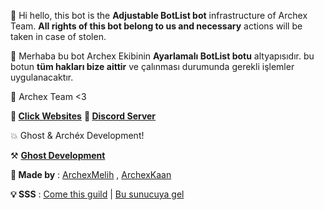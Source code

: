 👋 Hi hello, this bot is the **Adjustable BotList bot** infrastructure of Archex Team. **All rights of this bot belong to us and necessary** actions will be taken in case of stolen.

👋 Merhaba bu bot Archex Ekibinin **Ayarlamalı BotList botu** altyapısıdır. bu botun **tüm hakları bize aittir** ve çalınması durumunda gerekli işlemler uygulanacaktır.

🔧 Archex Team <3

**📣 [Click Websites](http://www.archexlist.tk)**
**📣 [Discord Server](https://discord.gg/ya9Gw8hBb2)**

💥 Ghost & Archéx Development!

⚒️ [**Ghost Development**](https://discord.gg/ya9Gw8hBb2)

**🔧 Made by** : [ArchexMelih](https://youtube.com/c/archéxmelih) ,
         [ArchexKaan](https://www.youtube.com/c/kaánxd)  
             
 **💡 SSS** : [Come this guild](https://discord.gg/ya9Gw8hBb2) | [Bu sunucuya gel](https://discord.gg/ya9Gw8hBb2)
